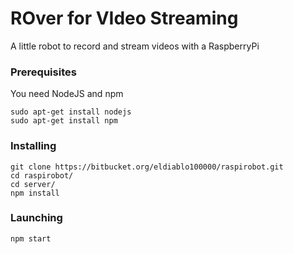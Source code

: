 # ROver for VIdeo Streaming

A little robot to record and stream videos with a RaspberryPi

### Prerequisites
You need NodeJS and npm
```
sudo apt-get install nodejs
sudo apt-get install npm
```

### Installing
```
git clone https://bitbucket.org/eldiablo100000/raspirobot.git
cd raspirobot/
cd server/
npm install
```

### Launching
```
npm start
```